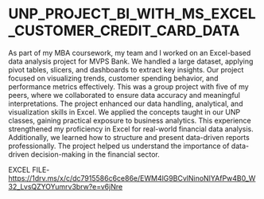 # UNP_PROJECT_BI_WITH_MS_EXCEL_CUSTOMER_CREDIT_CARD_DATA
As part of my MBA coursework, my team and I worked on an Excel-based data analysis project for MVPS Bank. We handled a large dataset, applying pivot tables, slicers, and dashboards to extract key insights. Our project focused on visualizing trends, customer spending behavior, and performance metrics effectively. This was a group project with five of my peers, where we collaborated to ensure data accuracy and meaningful interpretations. The project enhanced our data handling, analytical, and visualization skills in Excel. We applied the concepts taught in our UNP classes, gaining practical exposure to business analytics. This experience strengthened my proficiency in Excel for real-world financial data analysis. Additionally, we learned how to structure and present data-driven reports professionally. The project helped us understand the importance of data-driven decision-making in the financial sector. 

EXCEL FILE- https://1drv.ms/x/c/dc7915586c6ce86e/EWM4lG9BCvlNinoNIYAfPw4B0_W32_LvsQZYOYumrv3brw?e=v6jNre 
